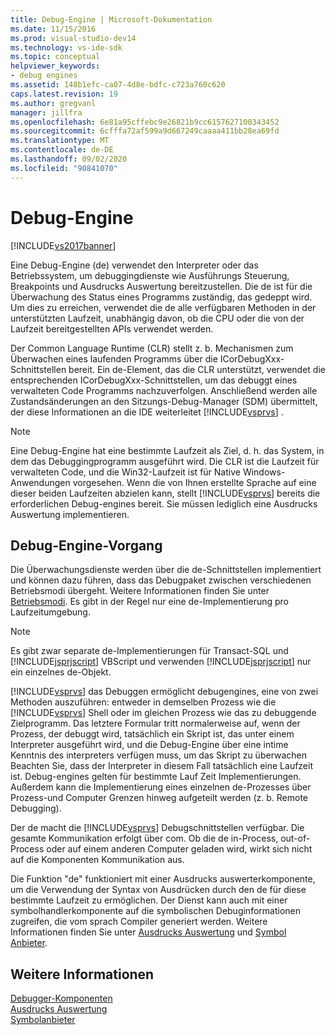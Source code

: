 ```yaml
---
title: Debug-Engine | Microsoft-Dokumentation
ms.date: 11/15/2016
ms.prod: visual-studio-dev14
ms.technology: vs-ide-sdk
ms.topic: conceptual
helpviewer_keywords:
- debug engines
ms.assetid: 148b1efc-ca07-4d8e-bdfc-c723a760c620
caps.latest.revision: 19
ms.author: gregvanl
manager: jillfra
ms.openlocfilehash: 6e81a95cffebc9e26821b9cc6157627100343452
ms.sourcegitcommit: 6cfffa72af599a9d667249caaaa411bb28ea69fd
ms.translationtype: MT
ms.contentlocale: de-DE
ms.lasthandoff: 09/02/2020
ms.locfileid: "90841070"
---
```

# <a name="debug-engine"></a>Debug-Engine
[!INCLUDE[vs2017banner](../../includes/vs2017banner.md)]

Eine Debug-Engine (de) verwendet den Interpreter oder das Betriebssystem, um debuggingdienste wie Ausführungs Steuerung, Breakpoints und Ausdrucks Auswertung bereitzustellen. Die de ist für die Überwachung des Status eines Programms zuständig, das gedeppt wird. Um dies zu erreichen, verwendet die de alle verfügbaren Methoden in der unterstützten Laufzeit, unabhängig davon, ob die CPU oder die von der Laufzeit bereitgestellten APIs verwendet werden.  
  
 Der Common Language Runtime (CLR) stellt z. b. Mechanismen zum Überwachen eines laufenden Programms über die ICorDebugXxx-Schnittstellen bereit. Ein de-Element, das die CLR unterstützt, verwendet die entsprechenden ICorDebugXxx-Schnittstellen, um das debuggt eines verwalteten Code Programms nachzuverfolgen. Anschließend werden alle Zustandsänderungen an den Sitzungs-Debug-Manager (SDM) übermittelt, der diese Informationen an die IDE weiterleitet [!INCLUDE[vsprvs](../../includes/vsprvs-md.md)] .  
  
> [!NOTE]
> Eine Debug-Engine hat eine bestimmte Laufzeit als Ziel, d. h. das System, in dem das Debuggingprogramm ausgeführt wird. Die CLR ist die Laufzeit für verwalteten Code, und die Win32-Laufzeit ist für Native Windows-Anwendungen vorgesehen. Wenn die von Ihnen erstellte Sprache auf eine dieser beiden Laufzeiten abzielen kann, stellt [!INCLUDE[vsprvs](../../includes/vsprvs-md.md)] bereits die erforderlichen Debug-engines bereit. Sie müssen lediglich eine Ausdrucks Auswertung implementieren.  
  
## <a name="debug-engine-operation"></a>Debug-Engine-Vorgang  
 Die Überwachungsdienste werden über die de-Schnittstellen implementiert und können dazu führen, dass das Debugpaket zwischen verschiedenen Betriebsmodi übergeht. Weitere Informationen finden Sie unter [Betriebsmodi](../../extensibility/debugger/operational-modes.md). Es gibt in der Regel nur eine de-Implementierung pro Laufzeitumgebung.  
  
> [!NOTE]
> Es gibt zwar separate de-Implementierungen für Transact-SQL und [!INCLUDE[jsprjscript](../../includes/jsprjscript-md.md)] VBScript und verwenden [!INCLUDE[jsprjscript](../../includes/jsprjscript-md.md)] nur ein einzelnes de-Objekt.  
  
 [!INCLUDE[vsprvs](../../includes/vsprvs-md.md)] das Debuggen ermöglicht debugengines, eine von zwei Methoden auszuführen: entweder in demselben Prozess wie die [!INCLUDE[vsprvs](../../includes/vsprvs-md.md)] Shell oder im gleichen Prozess wie das zu debuggende Zielprogramm. Das letztere Formular tritt normalerweise auf, wenn der Prozess, der debuggt wird, tatsächlich ein Skript ist, das unter einem Interpreter ausgeführt wird, und die Debug-Engine über eine intime Kenntnis des interpreters verfügen muss, um das Skript zu überwachen Beachten Sie, dass der Interpreter in diesem Fall tatsächlich eine Laufzeit ist. Debug-engines gelten für bestimmte Lauf Zeit Implementierungen. Außerdem kann die Implementierung eines einzelnen de-Prozesses über Prozess-und Computer Grenzen hinweg aufgeteilt werden (z. b. Remote Debugging).  
  
 Der de macht die [!INCLUDE[vsprvs](../../includes/vsprvs-md.md)] Debugschnittstellen verfügbar. Die gesamte Kommunikation erfolgt über com. Ob die de in-Process, out-of-Process oder auf einem anderen Computer geladen wird, wirkt sich nicht auf die Komponenten Kommunikation aus.  
  
 Die Funktion "de" funktioniert mit einer Ausdrucks auswerterkomponente, um die Verwendung der Syntax von Ausdrücken durch den de für diese bestimmte Laufzeit zu ermöglichen. Der Dienst kann auch mit einer symbolhandlerkomponente auf die symbolischen Debuginformationen zugreifen, die vom sprach Compiler generiert werden. Weitere Informationen finden Sie unter [Ausdrucks Auswertung](../../extensibility/debugger/expression-evaluator.md) und [Symbol Anbieter](../../extensibility/debugger/symbol-provider.md).  
  
## <a name="see-also"></a>Weitere Informationen  
 [Debugger-Komponenten](../../extensibility/debugger/debugger-components.md)   
 [Ausdrucks Auswertung](../../extensibility/debugger/expression-evaluator.md)   
 [Symbolanbieter](../../extensibility/debugger/symbol-provider.md)
